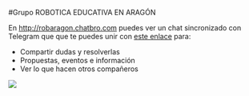 #Grupo ROBOTICA EDUCATIVA EN ARAGÓN

En http://robaragon.chatbro.com puedes ver un chat sincronizado con Telegram que que te puedes unir con [este enlace](https://t.me/joinchat/Iflg5w9IB8G8OoeAod6cNA) para:
* Compartir dudas y resolverlas
* Propuestas, eventos e información
* Ver lo que hacen otros compañeros

![](https://catedu.gitbooks.io/ensena-pensamiento-computacional-con-arduino/content/assets/logo-robotica-aragon.jpg)

<script id="chatBroEmbedCode">/* Chatbro Widget Embed Code Start */function ChatbroLoader(chats,async){async=!1!==async;var params={embedChatsParameters:chats instanceof Array?chats:[chats],lang:navigator.language||navigator.userLanguage,needLoadCode:'undefined'==typeof Chatbro,embedParamsVersion:localStorage.embedParamsVersion,chatbroScriptVersion:localStorage.chatbroScriptVersion},xhr=new XMLHttpRequest;xhr.withCredentials=!0,xhr.onload=function(){eval(xhr.responseText)},xhr.onerror=function(){console.error('Chatbro loading error')},xhr.open('GET','//www.chatbro.com/embed.js?'+btoa(unescape(encodeURIComponent(JSON.stringify(params)))),async),xhr.send()}/* Chatbro Widget Embed Code End */ChatbroLoader({encodedChatId: '3yQn'});</script>